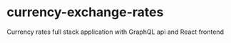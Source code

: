 # currency-exchange-rates
Currency rates full stack application with GraphQL api and React frontend
